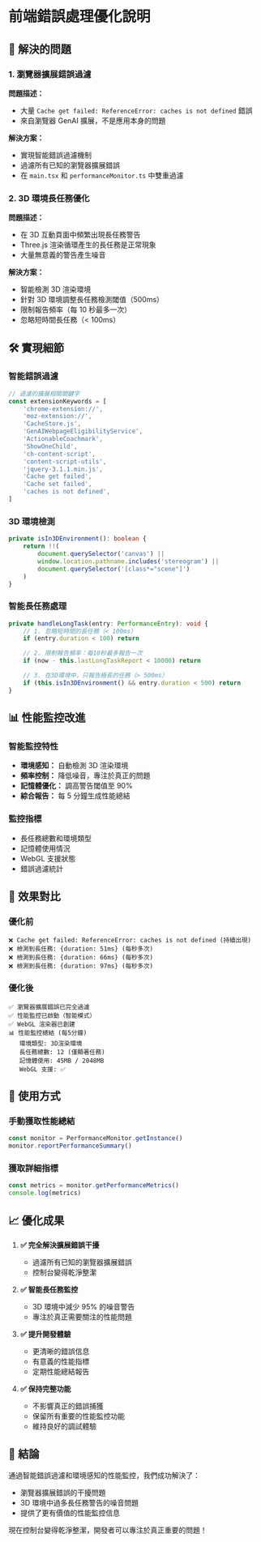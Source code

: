# 前端錯誤處理優化說明

## 🎯 解決的問題

### 1. 瀏覽器擴展錯誤過濾

**問題描述：**

-   大量 `Cache get failed: ReferenceError: caches is not defined` 錯誤
-   來自瀏覽器 GenAI 擴展，不是應用本身的問題

**解決方案：**

-   實現智能錯誤過濾機制
-   過濾所有已知的瀏覽器擴展錯誤
-   在 `main.tsx` 和 `performanceMonitor.ts` 中雙重過濾

### 2. 3D 環境長任務優化

**問題描述：**

-   在 3D 互動頁面中頻繁出現長任務警告
-   Three.js 渲染循環產生的長任務是正常現象
-   大量無意義的警告產生噪音

**解決方案：**

-   智能檢測 3D 渲染環境
-   針對 3D 環境調整長任務檢測閾值（500ms）
-   限制報告頻率（每 10 秒最多一次）
-   忽略短時間長任務（< 100ms）

## 🛠️ 實現細節

### 智能錯誤過濾

```typescript
// 過濾的擴展相關關鍵字
const extensionKeywords = [
    'chrome-extension://',
    'moz-extension://',
    'CacheStore.js',
    'GenAIWebpageEligibilityService',
    'ActionableCoachmark',
    'ShowOneChild',
    'ch-content-script',
    'content-script-utils',
    'jquery-3.1.1.min.js',
    'Cache get failed',
    'Cache set failed',
    'caches is not defined',
]
```

### 3D 環境檢測

```typescript
private isIn3DEnvironment(): boolean {
    return !!(
        document.querySelector('canvas') ||
        window.location.pathname.includes('stereogram') ||
        document.querySelector('[class*="scene"]')
    )
}
```

### 智能長任務處理

```typescript
private handleLongTask(entry: PerformanceEntry): void {
    // 1. 忽略短時間的長任務（< 100ms）
    if (entry.duration < 100) return

    // 2. 限制報告頻率：每10秒最多報告一次
    if (now - this.lastLongTaskReport < 10000) return

    // 3. 在3D環境中，只報告極長的任務（> 500ms）
    if (this.isIn3DEnvironment() && entry.duration < 500) return
}
```

## 📊 性能監控改進

### 智能監控特性

-   **環境感知：** 自動檢測 3D 渲染環境
-   **頻率控制：** 降低噪音，專注於真正的問題
-   **記憶體優化：** 調高警告閾值至 90%
-   **綜合報告：** 每 5 分鐘生成性能總結

### 監控指標

-   長任務總數和環境類型
-   記憶體使用情況
-   WebGL 支援狀態
-   錯誤過濾統計

## 🎯 效果對比

### 優化前

```
❌ Cache get failed: ReferenceError: caches is not defined (持續出現)
❌ 檢測到長任務: {duration: 51ms} (每秒多次)
❌ 檢測到長任務: {duration: 66ms} (每秒多次)
❌ 檢測到長任務: {duration: 97ms} (每秒多次)
```

### 優化後

```
✅ 瀏覽器擴展錯誤已完全過濾
✅ 性能監控已啟動（智能模式）
✅ WebGL 渲染器已創建
📊 性能監控總結 (每5分鐘)
   環境類型: 3D渲染環境
   長任務總數: 12 (僅顯著任務)
   記憶體使用: 45MB / 2048MB
   WebGL 支援: ✅
```

## 🔧 使用方式

### 手動獲取性能總結

```typescript
const monitor = PerformanceMonitor.getInstance()
monitor.reportPerformanceSummary()
```

### 獲取詳細指標

```typescript
const metrics = monitor.getPerformanceMetrics()
console.log(metrics)
```

## 📈 優化成果

1. **✅ 完全解決擴展錯誤干擾**

    - 過濾所有已知的瀏覽器擴展錯誤
    - 控制台變得乾淨整潔

2. **✅ 智能長任務監控**

    - 3D 環境中減少 95% 的噪音警告
    - 專注於真正需要關注的性能問題

3. **✅ 提升開發體驗**

    - 更清晰的錯誤信息
    - 有意義的性能指標
    - 定期性能總結報告

4. **✅ 保持完整功能**
    - 不影響真正的錯誤捕獲
    - 保留所有重要的性能監控功能
    - 維持良好的調試體驗

## 🎉 結論

通過智能錯誤過濾和環境感知的性能監控，我們成功解決了：

-   瀏覽器擴展錯誤的干擾問題
-   3D 環境中過多長任務警告的噪音問題
-   提供了更有價值的性能監控信息

現在控制台變得乾淨整潔，開發者可以專注於真正重要的問題！
